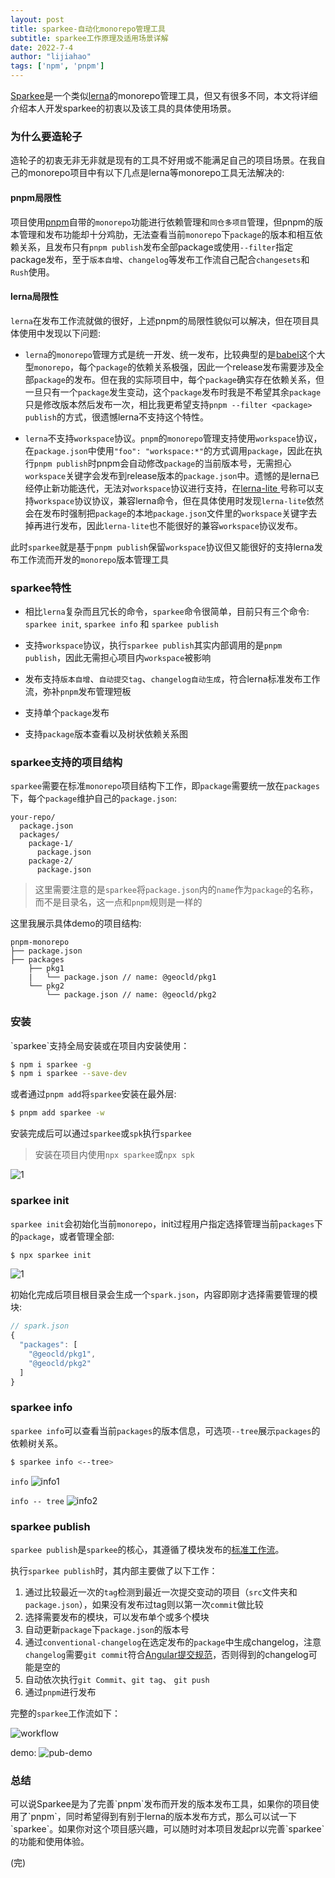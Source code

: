```yaml
---
layout: post
title: sparkee-自动化monorepo管理工具
subtitle: sparkee工作原理及适用场景详解
date: 2022-7-4
author: "lijiahao"
tags: ['npm', 'pnpm']
---
```


[Sparkee](https://github.com/Geocld/sparkee)是一个类似[lerna](https://github.com/lerna/lerna)的monorepo管理工具，但又有很多不同，本文将详细介绍本人开发sparkee的初衷以及该工具的具体使用场景。

<h3>为什么要造轮子</h3>

造轮子的初衷无非无非就是现有的工具不好用或不能满足自己的项目场景。在我自己的monorepo项目中有以下几点是lerna等monorepo工具无法解决的:

<h4>pnpm局限性</h4>

项目使用[pnpm](https://pnpm.io/)自带的`monorepo`功能进行依赖管理和`同仓多项目`管理，但pnpm的版本管理和发布功能却十分鸡肋，无法查看当前`monorepo`下`package`的版本和相互依赖关系，且发布只有`pnpm publish`发布全部package或使用`--filter`指定package发布，至于`版本自增`、`changelog`等发布工作流自己配合`changesets`和`Rush`使用。

<h4>lerna局限性</h4>

`lerna`在发布工作流就做的很好，上述pnpm的局限性貌似可以解决，但在项目具体使用中发现以下问题: 

* `lerna`的`monorepo`管理方式是统一开发、统一发布，比较典型的是[babel](https://github.com/babel/babel)这个大型`monorepo`，每个`package`的依赖关系极强，因此一个release发布需要涉及全部`package`的发布。但在我的实际项目中，每个`package`确实存在依赖关系，但一旦只有一个`package`发生变动，这个`package`发布时我是不希望其余`package`只是修改版本然后发布一次，相比我更希望支持`pnpm --filter <package> publish`的方式，很遗憾lerna不支持这个特性。

* `lerna`不支持`workspace`协议。`pnpm`的`monorepo`管理支持使用`workspace`协议，在`package.json`中使用`"foo": "workspace:*"`的方式调用`package`，因此在执行`pnpm publish`时pnpm会自动修改`package`的当前版本号，无需担心`workspace`关键字会发布到release版本的`package.json`中。遗憾的是lerna已经停止新功能迭代，无法对`workspace`协议进行支持，在[lerna-lite
](https://github.com/ghiscoding/lerna-lite)号称可以支持`workspace`协议协议，兼容lerna命令，但在具体使用时发现`lerna-lite`依然会在发布时强制把`package`的本地`package.json`文件里的`workspace`关键字去掉再进行发布，因此`lerna-lite`也不能很好的兼容`workspace`协议发布。

此时`sparkee`就是基于`pnpm publish`保留`workspace`协议但又能很好的支持lerna发布工作流而开发的`monorepo`版本管理工具


<h3>sparkee特性</h3>

* 相比`lerna`复杂而且冗长的命令，`sparkee`命令很简单，目前只有三个命令: `sparkee init`, `sparkee info` 和 `sparkee publish`

* 支持`workspace`协议，执行`sparkee publish`其实内部调用的是`pnpm publish`，因此无需担心项目内`workspace`被影响

* 发布支持`版本自增`、`自动提交tag`、`changelog自动生成`，符合lerna标准发布工作流，弥补`pnpm`发布管理短板

* 支持单个`package`发布

* 支持`package`版本查看以及树状依赖关系图

<h3>sparkee支持的项目结构</h3>

`sparkee`需要在标准`monorepo`项目结构下工作，即`package`需要统一放在`packages`下，每个`package`维护自己的`package.json`:

```
your-repo/
  package.json
  packages/
    package-1/
      package.json
    package-2/
      package.json
```

> 这里需要注意的是`sparkee`将`package.json`内的`name`作为`package`的名称，而不是目录名，这一点和`pnpm`规则是一样的

这里我展示具体demo的项目结构:

```
pnpm-monorepo
├── package.json
├── packages
    ├── pkg1
    |   └── package.json // name: @geocld/pkg1
    └── pkg2
        └── package.json // name: @geocld/pkg2
```

<h3>安装</h3>
`sparkee`支持全局安装或在项目内安装使用：

```bash
$ npm i sparkee -g
$ npm i sparkee --save-dev
```

或者通过`pnpm add`将`sparkee`安装在最外层:

```bash
$ pnpm add sparkee -w
```

安装完成后可以通过`sparkee`或`spk`执行`sparkee`

> 安装在项目内使用`npx sparkee`或`npx spk`

![1](/img/sparkee/1.png)

<h3>sparkee init</h3>

`sparkee init`会初始化当前`monorepo`，init过程用户指定选择管理当前`packages`下的`package`，或者管理全部:

```bash
$ npx sparkee init
```

![1](/img/sparkee/1.png)

初始化完成后项目根目录会生成一个`spark.json`，内容即刚才选择需要管理的模块:

```js
// spark.json
{
  "packages": [
    "@geocld/pkg1",
    "@geocld/pkg2"
  ]
}
```

<h3>sparkee info</h3>

`sparkee info`可以查看当前`packages`的版本信息，可选项`--tree`展示`packages`的依赖树关系。

```sh
$ sparkee info <--tree>
```

`info`
![info1](/img/sparkee/info1.png)


`info -- tree`
![info2](/img/sparkee/info2.png)

<h3>sparkee publish</h3>

`sparkee publish`是`sparkee`的核心，其遵循了模块发布的[标准工作流](https://github.com/conventional-changelog/conventional-changelog/tree/master/packages/conventional-changelog-cli#recommended-workflow)。

执行`sparkee publish`时，其内部主要做了以下工作：

1. 通过比较最近一次的`tag`检测到最近一次提交变动的项目（`src`文件夹和`package.json`），如果没有发布过tag则以第一次`commit`做比较
2. 选择需要发布的模块，可以发布单个或多个模块
3. 自动更新`package`下`package.json`的版本号
4. 通过`conventional-changelog`在选定发布的`package`中生成changelog，注意`changelog`需要`git commit`符合[Angular提交规范](https://docs.google.com/document/d/1QrDFcIiPjSLDn3EL15IJygNPiHORgU1_OOAqWjiDU5Y/edit#heading=h.greljkmo14y0)，否则得到的changelog可能是空的
5. 自动依次执行`git Commit`、`git tag`、 `git push`
6. 通过`pnpm`进行发布


完整的`sparkee`工作流如下：

![workflow](/img/sparkee/workflow.png)

demo: 
![pub-demo](/img/sparkee/publish-demo.png)

<h3>总结</h3>
可以说Sparkee是为了完善`pnpm`发布而开发的版本发布工具，如果你的项目使用了`pnpm`，同时希望得到有别于lerna的版本发布方式，那么可以试一下`sparkee`。如果你对这个项目感兴趣，可以随时对本项目发起pr以完善`sparkee`的功能和使用体验。

(完)